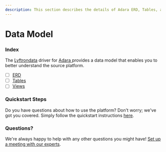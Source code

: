 ```yaml
---
description: This section describes the details of Adara ERD, Tables, and Views.
---
```


# Data Model

### Index

The  [Lyftrondata](https://www.lyftrondata.com/) driver for [Adara](https://www.lyftrondata.com/integration/adara/)[ ](https://www.lyftrondata.com/integration/adara/)provides a data model that enables you to better understand the source platform.

* [ ] [ERD](../../../marketing-analytics/adara/data-model/erd.md)
* [ ] [Tables](../../../marketing-analytics/adara/data-model/tables.md)
* [ ] [Views](../../../marketing-analytics/adara/data-model/views.md)

### Quickstart Steps

Do you have questions about how to use the platform? Don't worry; we've got you covered. Simply follow the quickstart instructions [here](../../../../quickstart-steps.md).

### Questions? <a href="#questions" id="questions"></a>

We're always happy to help with any other questions you might have! [Set up a meeting with our experts](https://www.lyftrondata.com/book-a-meeting/).

